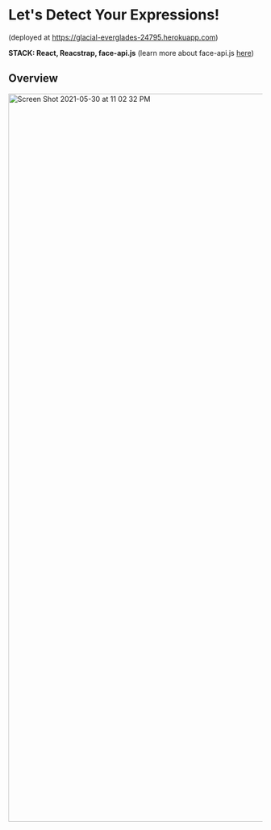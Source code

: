 # Let's Detect Your Expressions!
(deployed at https://glacial-everglades-24795.herokuapp.com)

**STACK: React, Reacstrap, face-api.js**
(learn more about face-api.js [here](https://github.com/justadudewhohacks/face-api.js/))

## Overview
<img width="1440" alt="Screen Shot 2021-05-30 at 11 02 32 PM" src="https://user-images.githubusercontent.com/64567338/120133961-1f0d7780-c19b-11eb-9f2f-3be89016dd5b.png">



